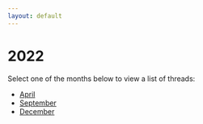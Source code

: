 ```yaml
---
layout: default
---
```


# 2022

Select one of the months below to view a list of threads:

+ [April](/archive/2022/04)
+ [September](/archive/2022/09)
+ [December](/archive/2022/12)
